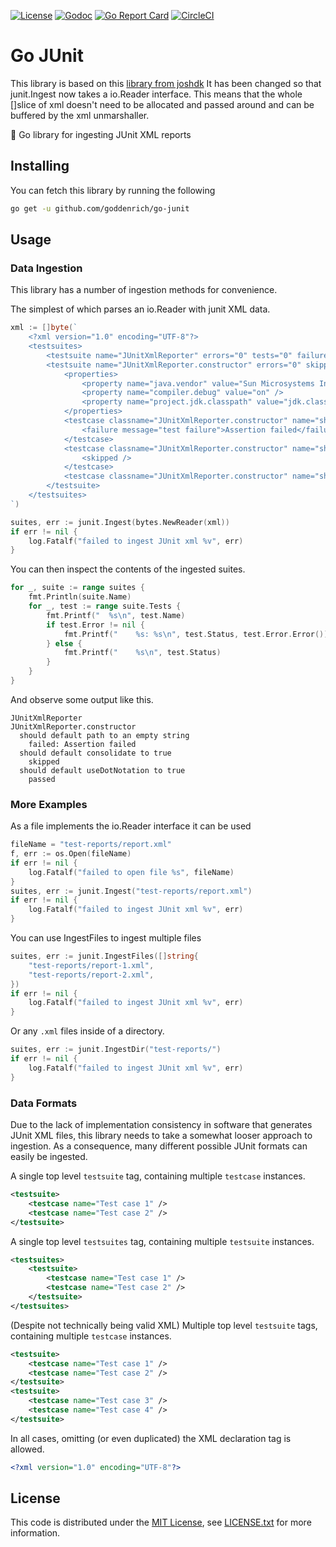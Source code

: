 [![License][license-badge]][license-link]
[![Godoc][godoc-badge]][godoc-link]
[![Go Report Card][go-report-badge]][go-report-link]
[![CircleCI][circleci-badge]][circleci-link]

# Go JUnit

This library is based on this [library from joshdk](https://github.com/joshdk/go-junit)
It has been changed so that junit.Ingest now takes a io.Reader interface. This means that the whole []slice of xml doesn't need
to be allocated and passed around and can be buffered by the xml unmarshaller.

🐜 Go library for ingesting JUnit XML reports

## Installing

You can fetch this library by running the following

```bash
go get -u github.com/goddenrich/go-junit
```

## Usage

### Data Ingestion

This library has a number of ingestion methods for convenience.

The simplest of which parses an io.Reader with junit XML data.

```go
xml := []byte(`
    <?xml version="1.0" encoding="UTF-8"?>
    <testsuites>
        <testsuite name="JUnitXmlReporter" errors="0" tests="0" failures="0" time="0" timestamp="2013-05-24T10:23:58" />
        <testsuite name="JUnitXmlReporter.constructor" errors="0" skipped="1" tests="3" failures="1" time="0.006" timestamp="2013-05-24T10:23:58">
            <properties>
                <property name="java.vendor" value="Sun Microsystems Inc." />
                <property name="compiler.debug" value="on" />
                <property name="project.jdk.classpath" value="jdk.classpath.1.6" />
            </properties>
            <testcase classname="JUnitXmlReporter.constructor" name="should default path to an empty string" time="0.006">
                <failure message="test failure">Assertion failed</failure>
            </testcase>
            <testcase classname="JUnitXmlReporter.constructor" name="should default consolidate to true" time="0">
                <skipped />
            </testcase>
            <testcase classname="JUnitXmlReporter.constructor" name="should default useDotNotation to true" time="0" />
        </testsuite>
    </testsuites>
`)

suites, err := junit.Ingest(bytes.NewReader(xml))
if err != nil {
    log.Fatalf("failed to ingest JUnit xml %v", err)
}
```

You can then inspect the contents of the ingested suites.

```go
for _, suite := range suites {
    fmt.Println(suite.Name)
    for _, test := range suite.Tests {
        fmt.Printf("  %s\n", test.Name)
        if test.Error != nil {
            fmt.Printf("    %s: %s\n", test.Status, test.Error.Error())
        } else {
            fmt.Printf("    %s\n", test.Status)
        }
    }
}
```

And observe some output like this.

```
JUnitXmlReporter
JUnitXmlReporter.constructor
  should default path to an empty string
    failed: Assertion failed
  should default consolidate to true
    skipped
  should default useDotNotation to true
    passed
```

### More Examples

As a file implements the io.Reader interface it can be used

```go
fileName = "test-reports/report.xml"
f, err := os.Open(fileName)
if err != nil {
    log.Fatalf("failed to open file %s", fileName)
}
suites, err := junit.Ingest("test-reports/report.xml")
if err != nil {
    log.Fatalf("failed to ingest JUnit xml %v", err)
}
```

You can use IngestFiles to ingest multiple files

```go
suites, err := junit.IngestFiles([]string{
    "test-reports/report-1.xml",
    "test-reports/report-2.xml",
})
if err != nil {
    log.Fatalf("failed to ingest JUnit xml %v", err)
}
```

Or any `.xml` files inside of a directory.

```go
suites, err := junit.IngestDir("test-reports/")
if err != nil {
    log.Fatalf("failed to ingest JUnit xml %v", err)
}
```

### Data Formats

Due to the lack of implementation consistency in software that generates JUnit XML files, this library needs to take a somewhat looser approach to ingestion. As a consequence, many different possible JUnit formats can easily be ingested.

A single top level `testsuite` tag, containing multiple `testcase` instances.

```xml
<testsuite>
    <testcase name="Test case 1" />
    <testcase name="Test case 2" />
</testsuite>
```

A single top level `testsuites` tag, containing multiple `testsuite` instances.

```xml
<testsuites>
    <testsuite>
        <testcase name="Test case 1" />
        <testcase name="Test case 2" />
    </testsuite>
</testsuites>
```

(Despite not technically being valid XML) Multiple top level `testsuite` tags, containing multiple `testcase` instances.

```xml
<testsuite>
    <testcase name="Test case 1" />
    <testcase name="Test case 2" />
</testsuite>
<testsuite>
    <testcase name="Test case 3" />
    <testcase name="Test case 4" />
</testsuite>
```

In all cases, omitting (or even duplicated) the XML declaration tag is allowed.

```xml
<?xml version="1.0" encoding="UTF-8"?>
```

## License

This code is distributed under the [MIT License][license-link], see [LICENSE.txt][license-file] for more information.

[circleci-badge]:   https://circleci.com/gh/goddenrich/go-junit.svg?&style=shield
[circleci-link]:    https://circleci.com/gh/goddenrich/go-junit/tree/master
[go-report-badge]:  https://goreportcard.com/badge/github.com/goddenrich/go-junit
[go-report-link]:   https://goreportcard.com/report/github.com/goddenrich/go-junit
[godoc-badge]:      https://godoc.org/github.com/goddenrich/go-junit?status.svg
[godoc-link]:       https://godoc.org/github.com/goddenrich/go-junit
[license-badge]:    https://img.shields.io/badge/license-MIT-green.svg
[license-file]:     https://github.com/goddenrich/go-junit/blob/master/LICENSE.txt
[license-link]:     https://opensource.org/licenses/MIT

